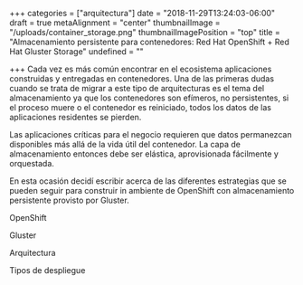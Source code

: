 +++
categories = ["arquitectura"]
date = "2018-11-29T13:24:03-06:00"
draft = true
metaAlignment = "center"
thumbnailImage = "/uploads/container_storage.png"
thumbnailImagePosition = "top"
title = "Almacenamiento persistente para contenedores: Red Hat OpenShift + Red Hat Gluster Storage"
undefined = ""

+++
Cada vez es más común encontrar en el ecosistema  aplicaciones construidas y entregadas en contenedores. Una de las primeras dudas cuando se trata de migrar a este tipo de arquitecturas es el tema del almacenamiento ya que los contenedores son efímeros, no persistentes, si el proceso muere o el contenedor es reiniciado, todos los datos de las aplicaciones residentes se pierden.  
  
Las aplicaciones críticas para el negocio requieren que datos  permanezcan disponibles más allá de la vida útil del contenedor. La capa de almacenamiento entonces debe ser elástica, aprovisionada  fácilmente y orquestada.

En esta ocasión decidí escribir acerca de las diferentes estrategias que se pueden seguir para construir in ambiente de OpenShift con almacenamiento persistente provisto por Gluster.

OpenShift

Gluster

Arquitectura

Tipos de despliegue